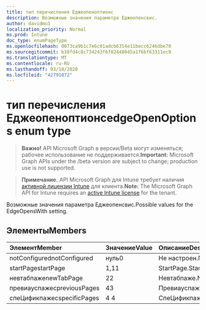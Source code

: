 ```yaml
---
title: тип перечисления Еджеопеноптионс
description: Возможные значения параметра Еджеопенсвис.
author: davidmu1
localization_priority: Normal
ms.prod: Intune
doc_type: enumPageType
ms.openlocfilehash: 0073ca9b1c7e6c01adcb6354e11becc6246dbe70
ms.sourcegitcommit: b38fd4c8c734243f6f82448045a1f6bf63311ec9
ms.translationtype: MT
ms.contentlocale: ru-RU
ms.lasthandoff: 03/18/2020
ms.locfileid: "42791872"
---
```

# <a name="edgeopenoptions-enum-type"></a><span data-ttu-id="4b46d-103">тип перечисления Еджеопеноптионс</span><span class="sxs-lookup"><span data-stu-id="4b46d-103">edgeOpenOptions enum type</span></span>

> <span data-ttu-id="4b46d-104">**Важно!** API Microsoft Graph в версии/Beta могут изменяться; рабочее использование не поддерживается.</span><span class="sxs-lookup"><span data-stu-id="4b46d-104">**Important:** Microsoft Graph APIs under the /beta version are subject to change; production use is not supported.</span></span>

> <span data-ttu-id="4b46d-105">**Примечание.** API Microsoft Graph для Intune требует наличия [активной лицензии Intune](https://go.microsoft.com/fwlink/?linkid=839381) для клиента.</span><span class="sxs-lookup"><span data-stu-id="4b46d-105">**Note:** The Microsoft Graph API for Intune requires an [active Intune license](https://go.microsoft.com/fwlink/?linkid=839381) for the tenant.</span></span>

<span data-ttu-id="4b46d-106">Возможные значения параметра Еджеопенсвис.</span><span class="sxs-lookup"><span data-stu-id="4b46d-106">Possible values for the EdgeOpensWith setting.</span></span>

## <a name="members"></a><span data-ttu-id="4b46d-107">Элементы</span><span class="sxs-lookup"><span data-stu-id="4b46d-107">Members</span></span>
|<span data-ttu-id="4b46d-108">Элемент</span><span class="sxs-lookup"><span data-stu-id="4b46d-108">Member</span></span>|<span data-ttu-id="4b46d-109">Значение</span><span class="sxs-lookup"><span data-stu-id="4b46d-109">Value</span></span>|<span data-ttu-id="4b46d-110">Описание</span><span class="sxs-lookup"><span data-stu-id="4b46d-110">Description</span></span>|
|:---|:---|:---|
|<span data-ttu-id="4b46d-111">notConfigured</span><span class="sxs-lookup"><span data-stu-id="4b46d-111">notConfigured</span></span>|<span data-ttu-id="4b46d-112">нуль</span><span class="sxs-lookup"><span data-stu-id="4b46d-112">0</span></span>|<span data-ttu-id="4b46d-113">Не настроен.</span><span class="sxs-lookup"><span data-stu-id="4b46d-113">Not configured.</span></span>|
|<span data-ttu-id="4b46d-114">startPage</span><span class="sxs-lookup"><span data-stu-id="4b46d-114">startPage</span></span>|<span data-ttu-id="4b46d-115">1,1</span><span class="sxs-lookup"><span data-stu-id="4b46d-115">1</span></span>|<span data-ttu-id="4b46d-116">StartPage.</span><span class="sxs-lookup"><span data-stu-id="4b46d-116">StartPage.</span></span>|
|<span data-ttu-id="4b46d-117">невтабпаже</span><span class="sxs-lookup"><span data-stu-id="4b46d-117">newTabPage</span></span>|<span data-ttu-id="4b46d-118">2</span><span class="sxs-lookup"><span data-stu-id="4b46d-118">2</span></span>|<span data-ttu-id="4b46d-119">Невтабпаже.</span><span class="sxs-lookup"><span data-stu-id="4b46d-119">NewTabPage.</span></span>|
|<span data-ttu-id="4b46d-120">превиауспажес</span><span class="sxs-lookup"><span data-stu-id="4b46d-120">previousPages</span></span>|<span data-ttu-id="4b46d-121">4</span><span class="sxs-lookup"><span data-stu-id="4b46d-121">3</span></span>|<span data-ttu-id="4b46d-122">Превиауспажес.</span><span class="sxs-lookup"><span data-stu-id="4b46d-122">PreviousPages.</span></span>|
|<span data-ttu-id="4b46d-123">спеЦификпажес</span><span class="sxs-lookup"><span data-stu-id="4b46d-123">specificPages</span></span>|<span data-ttu-id="4b46d-124">4 </span><span class="sxs-lookup"><span data-stu-id="4b46d-124">4</span></span>|<span data-ttu-id="4b46d-125">СпеЦификпажес.</span><span class="sxs-lookup"><span data-stu-id="4b46d-125">SpecificPages.</span></span>|



